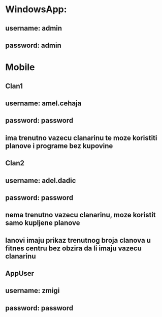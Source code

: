 # WindowsApp:
## username: admin
## password: admin

# Mobile
## Clan1
## username: amel.cehaja
## password: password
## ima trenutno vazecu clanarinu te moze koristiti planove i programe bez kupovine

## Clan2
## username: adel.dadic
## password: password
## nema trenutno vazecu clanarinu, moze koristit samo kupljene planove
## lanovi imaju prikaz trenutnog broja clanova u fitnes centru bez obzira da li imaju vazecu clanarinu

## AppUser
## username: zmigi
## password: password